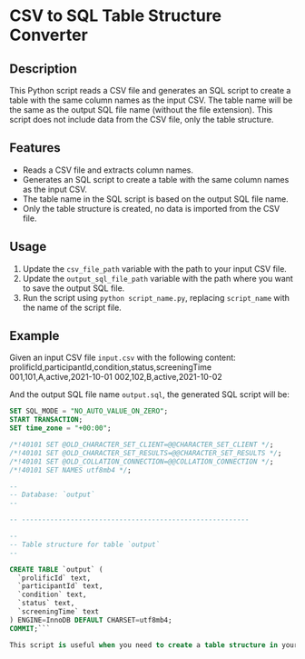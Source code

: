 # CSV to SQL Table Structure Converter

## Description

This Python script reads a CSV file and generates an SQL script to create a table with the same column names as the input CSV. The table name will be the same as the output SQL file name (without the file extension). This script does not include data from the CSV file, only the table structure.

## Features

- Reads a CSV file and extracts column names.
- Generates an SQL script to create a table with the same column names as the input CSV.
- The table name in the SQL script is based on the output SQL file name.
- Only the table structure is created, no data is imported from the CSV file.

## Usage

1. Update the `csv_file_path` variable with the path to your input CSV file.
2. Update the `output_sql_file_path` variable with the path where you want to save the output SQL file.
3. Run the script using `python script_name.py`, replacing `script_name` with the name of the script file.

## Example

Given an input CSV file `input.csv` with the following content:
prolificId,participantId,condition,status,screeningTime
001,101,A,active,2021-10-01
002,102,B,active,2021-10-02


And the output SQL file name `output.sql`, the generated SQL script will be:

```sql
SET SQL_MODE = "NO_AUTO_VALUE_ON_ZERO";
START TRANSACTION;
SET time_zone = "+00:00";

/*!40101 SET @OLD_CHARACTER_SET_CLIENT=@@CHARACTER_SET_CLIENT */;
/*!40101 SET @OLD_CHARACTER_SET_RESULTS=@@CHARACTER_SET_RESULTS */;
/*!40101 SET @OLD_COLLATION_CONNECTION=@@COLLATION_CONNECTION */;
/*!40101 SET NAMES utf8mb4 */;

--
-- Database: `output`
--

-- --------------------------------------------------------

--
-- Table structure for table `output`
--

CREATE TABLE `output` (
  `prolificId` text,
  `participantId` text,
  `condition` text,
  `status` text,
  `screeningTime` text
) ENGINE=InnoDB DEFAULT CHARSET=utf8mb4;
COMMIT;```

This script is useful when you need to create a table structure in your SQL database based on the column names from a CSV file.


